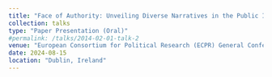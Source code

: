 ```yaml
---
title: "Face of Authority: Unveiling Diverse Narratives in the Public Image of Political Elites in an Authoritarian state"
collection: talks
type: "Paper Presentation (Oral)"
#permalink: /talks/2014-02-01-talk-2
venue: "European Consortium for Political Research (ECPR) General Conference 2024"
date: 2024-08-15
location: "Dublin, Ireland"
---
```


